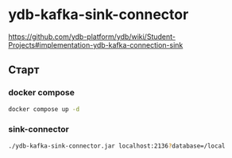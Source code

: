 # ydb-kafka-sink-connector

https://github.com/ydb-platform/ydb/wiki/Student-Projects#implementation-ydb-kafka-connection-sink

## Старт
### docker compose

```bash
docker compose up -d
```

### sink-connector
```bash
./ydb-kafka-sink-connector.jar localhost:2136?database=/local
```
